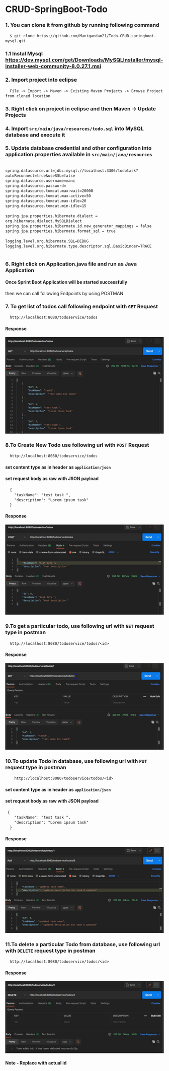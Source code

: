 # CRUD-SpringBoot-Todo

### 1. You can clone it from github by running following command

```
  $ git clone https://github.com/Manigandan21/Todo-CRUD-springboot-mysql.git
```
### 1.1 Instal Mysql https://dev.mysql.com/get/Downloads/MySQLInstaller/mysql-installer-web-community-8.0.27.1.msi
### 2. Import project into eclipse
```
  File -> Import -> Maven -> Existing Maven Projects -> Browse Project from cloned location
```
### 3. Right click on project in eclipse and then Maven -> Update Projects 

### 4. Import `src/main/java/resources/todo.sql` into MySQL database and execute it

### 5. Update database credential and other configuration into application.properties available in `src/main/java/resources`

```

spring.datasource.url=jdbc:mysql://localhost:3306/todotask?autoReconnect=true&useSSL=false
spring.datasource.username=mani
spring.datasource.password=
spring.datasource.tomcat.max-wait=20000
spring.datasource.tomcat.max-active=50
spring.datasource.tomcat.max-idle=20
spring.datasource.tomcat.min-idle=15

spring.jpa.properties.hibernate.dialect = org.hibernate.dialect.MySQLDialect
spring.jpa.properties.hibernate.id.new_generator_mappings = false
spring.jpa.properties.hibernate.format_sql = true

logging.level.org.hibernate.SQL=DEBUG
logging.level.org.hibernate.type.descriptor.sql.BasicBinder=TRACE


```
### 6. Right click on Application.java file and run as Java Application

#### Once Sprint Boot Application will be started successfully 
then we can call following Endpoints by using POSTMAN

### 7. To get list of todos call following endpoint with `GET` Request
```
  http://localhost:8080/todoservice/todos
```
#### Response
![alt text](https://github.com/Manigandan21/Todo-CRUD-springboot-mysql/blob/master/src/main/screenshots/getTodos.JPG)

### 8.To Create New Todo use following url with `POST` Request
```
  http://localhost:8080/todoservice/todos
```
#### set content type as in header as `application/json`
#### set request body as raw with JSON payload
```
  {
    "taskName": "test task ",
    "description": "Lorem ipsum task"
  }
```
#### Response
![alt text](https://github.com/Manigandan21/Todo-CRUD-springboot-mysql/blob/master/src/main/screenshots/postTodo.JPG)

### 9.To get a particular todo, use following url with `GET` request type in postman
```
  http://localhost:8080/todoservice/todos/<id>
```
#### Response
![alt text](https://github.com/Manigandan21/Todo-CRUD-springboot-mysql/blob/master/src/main/screenshots/getTodoId.JPG)

### 10.To update Todo in database, use following url with `PUT` request type in postman
```
	http://localhost:8080/todoservice/todos/<id>
```
#### set content type as in header as `application/json`
#### set request body as raw with JSON payload

```
 {
    "taskName": "test task ",
    "description": "Lorem ipsum task"
  }
```
#### Response
![alt text](https://github.com/Manigandan21/Todo-CRUD-springboot-mysql/blob/master/src/main/screenshots/putTodo.JPG)

### 11.To delete a particular Todo from database, use following url with `DELETE` request type in postman
```
  http://localhost:8080/todoservice/todos/<id>
```
#### Response
![alt text](https://github.com/Manigandan21/Todo-CRUD-springboot-mysql/blob/master/src/main/screenshots/deleteTodo.JPG)

#### Note - Replace <id> with actual id 
